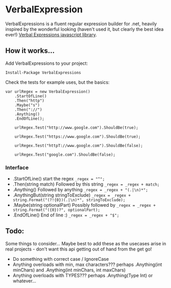 # VerbalExpression

VerbalExpressions is a fluent regular expression builder for .net, heavily inspired by the wonderful 
looking (haven't used it, but clearly the best idea ever!) [Verbal Expressions javascript library](https://github.com/jehna/VerbalExpressions).  

## How it works...

Add VerbalExpressions to your project:

	Install-Package VerbalExpressions

Check the tests for example uses, but the basics:

    var urlRegex = new VerbalExpression()
		.StartOfLine()
		.Then("http")
		.Maybe("s")
		.Then("://")
		.Anything()
		.EndOfLine();

		urlRegex.Test("http://www.google.com").ShouldBe(true);

		urlRegex.Test("https://www.google.com").ShouldBe(true);

		urlRegex.Test("httpT://www.google.com").ShouldBe(false);

		urlRegex.Test("google.com").ShouldBe(false);

### Interface

 - .StartOfLine()  start the regex 					`_regex = "^";`
 - .Then(string match)  Followed by this string  	`_regex = _regex + match;`
 - .Anything() Followed by anything 					`_regex = _regex + "(.|\n)*";`
 - .AnythingBut(string stringToExclude)				`_regex = _regex + string.Format("(?!{0})(.|\n)*", stringToExclude);`
 - .Maybe(string optionalPart) Possibly followed by	`_regex = _regex + string.Format("({0})?", optionalPart);`
 - .EndOfLine() End of line :)						`_regex = _regex + "$";`

## Todo:
Some things to consider... Maybe best to add these as the usecases arise in real projects - don't want this api getting out of hand from the get go! 
 - Do something with correct case / IgnoreCase
 - Anything overloads with min, max characters??? perhaps .Anything(int minChars) and .Anything(int minChars, int maxChars)
 - Anything overloads with TYPES??? perhaps .Anything(Type Int) or whatever...
 

